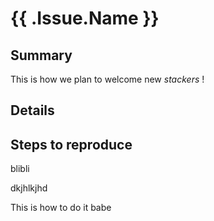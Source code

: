 # {{ .Issue.Name }}

## Summary

This is how we plan to welcome new *stackers* !

## Details

## Steps to reproduce

blibli

dkjhlkjhd

This is how to do it babe